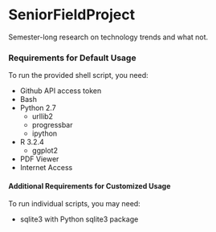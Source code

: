 # SeniorFieldProject

Semester-long research on technology trends and what not.

### Requirements for Default Usage

To run the provided shell script, you need:

* Github API access token
* Bash
* Python 2.7
	* urllib2
	* progressbar
	* ipython
* R 3.2.4
	* ggplot2
* PDF Viewer
* Internet Access

#### Additional Requirements for Customized Usage

To run individual scripts, you may need:

* sqlite3 with Python sqlite3 package
